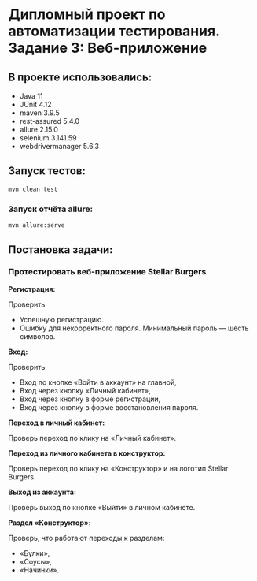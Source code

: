 # Дипломный проект по автоматизации тестирования. Задание 3: Веб-приложение

## В проекте использовались:
- Java 11
- JUnit 4.12
- maven 3.9.5
- rest-assured 5.4.0
- allure 2.15.0
- selenium 3.141.59
- webdrivermanager 5.6.3
## Запуск тестов:
```
mvn clean test
```
### Запуск отчёта allure:
```
mvn allure:serve
```
## Постановка задачи:

### Протестировать веб-приложение Stellar Burgers

**Регистрация:**

Проверить
- Успешную регистрацию.
- Ошибку для некорректного пароля. Минимальный пароль — шесть символов.

**Вход:**

Проверить
- Вход по кнопке «Войти в аккаунт» на главной,
- Вход через кнопку «Личный кабинет»,
- Вход через кнопку в форме регистрации,
- Вход через кнопку в форме восстановления пароля.

**Переход в личный кабинет:**

Проверь переход по клику на «Личный кабинет».

**Переход из личного кабинета в конструктор:**

Проверь переход по клику на «Конструктор» и на логотип Stellar Burgers.

**Выход из аккаунта:**

Проверь выход по кнопке «Выйти» в личном кабинете.

**Раздел «Конструктор»:**

Проверь, что работают переходы к разделам:
- «Булки»,
- «Соусы»,
- «Начинки».